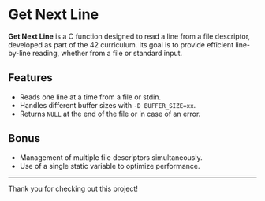 # Get Next Line

**Get Next Line** is a C function designed to read a line from a file descriptor, developed as part of the 42 curriculum. Its goal is to provide efficient line-by-line reading, whether from a file or standard input.

## Features

- Reads one line at a time from a file or stdin.
- Handles different buffer sizes with `-D BUFFER_SIZE=xx`.
- Returns `NULL` at the end of the file or in case of an error.

## Bonus

- Management of multiple file descriptors simultaneously.
- Use of a single static variable to optimize performance.

---

Thank you for checking out this project!

